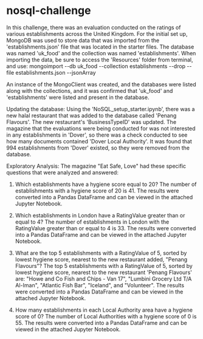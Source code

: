 # nosql-challenge

In this challenge, there was an evaluation conducted on the ratings of various establishments across the United Kingdom.
For the initial set up, MongoDB was used to store data that was imported from the 'establishments.json' file that was located in the starter files. The database was named 'uk_food' and the collection was named 'establishments'. 
When importing the data, be sure to access the 'Resources' folder from terminal, and use: mongoimport --db uk_food --collection establishments --drop --file establishments.json --jsonArray

An instance of the MongoClient was created, and the databases were listed along with the collections, and it was confirmed that 'uk_food' and 'establishments' were listed and present in the database. 

Updating the database:
Using the 'NoSQL_setup_starter.ipynb', there was a new halal restaurant that was added to the database called 'Penang Flavours'. 
The new restaurant's 'BusinessTypeID' was updated. The magazine that the evaluations were being conducted for was not interested in any establishments in 'Dover', so there was a check conducted to see how many documents contained 'Dover Local Authority'. It was found that 994 establishments from 'Dover' existed, so they were removed from the database. 

Exploratory Analysis:
The magazine "Eat Safe, Love" had these specific questions that were analyzed and answered:
1. Which establishments have a hygiene score equal to 20?
The number  of establishments with a hygiene score of 20 is 41.
The results were converted into a Pandas DataFrame and can be viewed in the attached Jupyter Notebook. 

2. Which establishments in London have a RatingValue greater than or equal to 4?
The number of establishments in London with the RatingValue greater than or equal to 4 is 33. 
The results were converted into a Pandas DataFrame and can be viewed in the attached Jupyter Notebook.

3. What are the top 5 establishments with a RatingValue of 5, sorted by lowest hygiene score, nearest to the new restaurant added, "Penang Flavours"?
The top 5 establishments with a RatingValue of 5, sorted by lowest hygiene score, nearest to the new restaurant 'Penang Flavours' are: "Howe and Co Fish and Chips - Van 17", "Lumbini Grocery Ltd T/A Al-Iman", "Atlantic Fish Bar", "Iceland", and "Volunteer". 
The results were converted into a Pandas DataFrame and can be viewed in the attached Jupyter Notebook.

4. How many establishments in each Local Authority area have a hygiene score of 0?
The number of Local Authorities with a hygiene score of 0 is 55. 
The results were converted into a Pandas DataFrame and can be viewed in the attached Jupyter Notebook.
